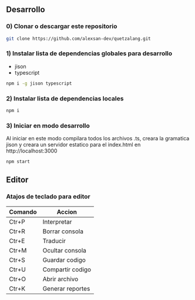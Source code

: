 ## Desarrollo

### 0) Clonar o descargar este repositorio

```bash
git clone https://github.com/alexsan-dev/quetzalang.git
```

### 1) Instalar lista de dependencias globales para desarrollo

- jison
- typescript

```bash
npm i -g jison typescript
```

### 2) Instalar lista de dependencias locales

```bash
npm i
```

### 3) Iniciar en modo desarrollo

Al iniciar en este modo compilara todos los archivos .ts, creara la gramatica jison y creara un servidor estatico para el index.html en http://localhost:3000

```bash
npm start
```

## Editor

### Atajos de teclado para editor

| Comando | Accion           |
| ------- | ---------------- |
| Ctr+P   | Interpretar      |
| Ctr+R   | Borrar consola   |
| Ctr+E   | Traducir         |
| Ctr+M   | Ocultar consola  |
| Ctr+S   | Guardar codigo   |
| Ctr+U   | Compartir codigo |
| Ctr+O   | Abrir archivo    |
| Ctr+K   | Generar reportes |
